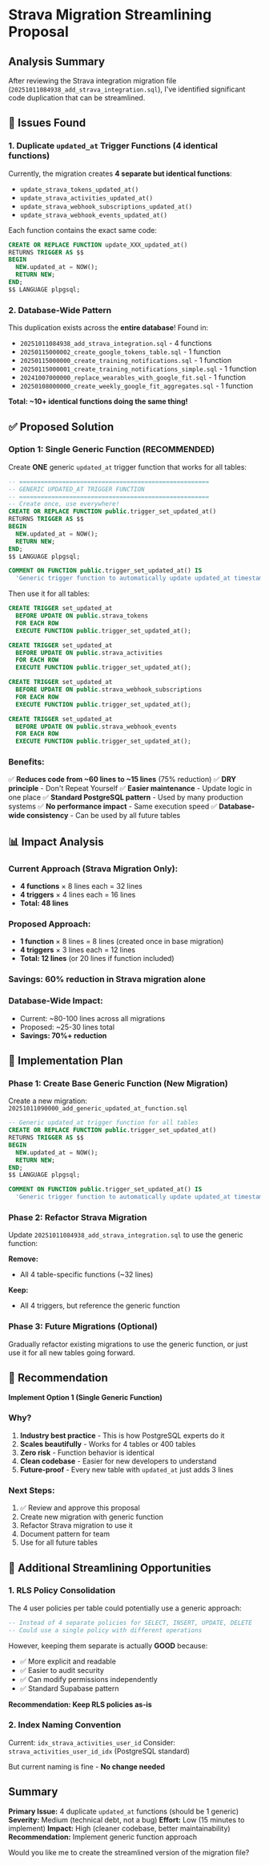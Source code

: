 # Strava Migration Streamlining Proposal

## Analysis Summary

After reviewing the Strava integration migration file (`20251011084938_add_strava_integration.sql`), I've identified significant code duplication that can be streamlined.

## 🔴 Issues Found

### 1. **Duplicate `updated_at` Trigger Functions** (4 identical functions)

Currently, the migration creates **4 separate but identical functions**:
- `update_strava_tokens_updated_at()`
- `update_strava_activities_updated_at()`
- `update_strava_webhook_subscriptions_updated_at()`
- `update_strava_webhook_events_updated_at()`

Each function contains the exact same code:
```sql
CREATE OR REPLACE FUNCTION update_XXX_updated_at()
RETURNS TRIGGER AS $$
BEGIN
  NEW.updated_at = NOW();
  RETURN NEW;
END;
$$ LANGUAGE plpgsql;
```

### 2. **Database-Wide Pattern**

This duplication exists across the **entire database**! Found in:
- `20251011084938_add_strava_integration.sql` - 4 functions
- `20250115000002_create_google_tokens_table.sql` - 1 function
- `20250115000000_create_training_notifications.sql` - 1 function
- `20250115000001_create_training_notifications_simple.sql` - 1 function
- `20241007000000_replace_wearables_with_google_fit.sql` - 1 function
- `20250108000000_create_weekly_google_fit_aggregates.sql` - 1 function

**Total: ~10+ identical functions doing the same thing!**

## ✅ Proposed Solution

### Option 1: Single Generic Function (RECOMMENDED)

Create **ONE** generic `updated_at` trigger function that works for all tables:

```sql
-- =====================================================
-- GENERIC UPDATED_AT TRIGGER FUNCTION
-- =====================================================
-- Create once, use everywhere!
CREATE OR REPLACE FUNCTION public.trigger_set_updated_at()
RETURNS TRIGGER AS $$
BEGIN
  NEW.updated_at = NOW();
  RETURN NEW;
END;
$$ LANGUAGE plpgsql;

COMMENT ON FUNCTION public.trigger_set_updated_at() IS 
  'Generic trigger function to automatically update updated_at timestamp';
```

Then use it for all tables:
```sql
CREATE TRIGGER set_updated_at
  BEFORE UPDATE ON public.strava_tokens
  FOR EACH ROW
  EXECUTE FUNCTION public.trigger_set_updated_at();

CREATE TRIGGER set_updated_at
  BEFORE UPDATE ON public.strava_activities
  FOR EACH ROW
  EXECUTE FUNCTION public.trigger_set_updated_at();

CREATE TRIGGER set_updated_at
  BEFORE UPDATE ON public.strava_webhook_subscriptions
  FOR EACH ROW
  EXECUTE FUNCTION public.trigger_set_updated_at();

CREATE TRIGGER set_updated_at
  BEFORE UPDATE ON public.strava_webhook_events
  FOR EACH ROW
  EXECUTE FUNCTION public.trigger_set_updated_at();
```

### Benefits:
✅ **Reduces code from ~60 lines to ~15 lines** (75% reduction)
✅ **DRY principle** - Don't Repeat Yourself
✅ **Easier maintenance** - Update logic in one place
✅ **Standard PostgreSQL pattern** - Used by many production systems
✅ **No performance impact** - Same execution speed
✅ **Database-wide consistency** - Can be used by all future tables

## 📊 Impact Analysis

### Current Approach (Strava Migration Only):
- **4 functions** × 8 lines each = 32 lines
- **4 triggers** × 4 lines each = 16 lines
- **Total: 48 lines**

### Proposed Approach:
- **1 function** × 8 lines = 8 lines (created once in base migration)
- **4 triggers** × 3 lines each = 12 lines
- **Total: 12 lines** (or 20 lines if function included)

### Savings: **60% reduction** in Strava migration alone

### Database-Wide Impact:
- Current: ~80-100 lines across all migrations
- Proposed: ~25-30 lines total
- **Savings: 70%+ reduction**

## 🚀 Implementation Plan

### Phase 1: Create Base Generic Function (New Migration)
Create a new migration: `20251011090000_add_generic_updated_at_function.sql`

```sql
-- Generic updated_at trigger function for all tables
CREATE OR REPLACE FUNCTION public.trigger_set_updated_at()
RETURNS TRIGGER AS $$
BEGIN
  NEW.updated_at = NOW();
  RETURN NEW;
END;
$$ LANGUAGE plpgsql;

COMMENT ON FUNCTION public.trigger_set_updated_at() IS 
  'Generic trigger function to automatically update updated_at timestamp on any table';
```

### Phase 2: Refactor Strava Migration
Update `20251011084938_add_strava_integration.sql` to use the generic function:

**Remove:**
- All 4 table-specific functions (~32 lines)

**Keep:**
- All 4 triggers, but reference the generic function

### Phase 3: Future Migrations (Optional)
Gradually refactor existing migrations to use the generic function, or just use it for all new tables going forward.

## 🎯 Recommendation

**Implement Option 1 (Single Generic Function)**

### Why?
1. **Industry best practice** - This is how PostgreSQL experts do it
2. **Scales beautifully** - Works for 4 tables or 400 tables
3. **Zero risk** - Function behavior is identical
4. **Clean codebase** - Easier for new developers to understand
5. **Future-proof** - Every new table with `updated_at` just adds 3 lines

### Next Steps:
1. ✅ Review and approve this proposal
2. Create new migration with generic function
3. Refactor Strava migration to use it
4. Document pattern for team
5. Use for all future tables

## 📝 Additional Streamlining Opportunities

### 1. RLS Policy Consolidation
The 4 user policies per table could potentially use a generic approach:
```sql
-- Instead of 4 separate policies for SELECT, INSERT, UPDATE, DELETE
-- Could use a single policy with different operations
```

However, keeping them separate is actually **GOOD** because:
- ✅ More explicit and readable
- ✅ Easier to audit security
- ✅ Can modify permissions independently
- ✅ Standard Supabase pattern

**Recommendation: Keep RLS policies as-is**

### 2. Index Naming Convention
Current: `idx_strava_activities_user_id`
Consider: `strava_activities_user_id_idx` (PostgreSQL standard)

But current naming is fine - **No change needed**

## Summary

**Primary Issue:** 4 duplicate `updated_at` functions (should be 1 generic)
**Severity:** Medium (technical debt, not a bug)
**Effort:** Low (15 minutes to implement)
**Impact:** High (cleaner codebase, better maintainability)
**Recommendation:** Implement generic function approach

Would you like me to create the streamlined version of the migration file?
